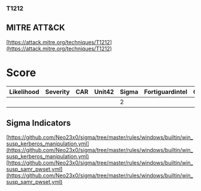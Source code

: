 
### T1212
## MITRE ATT&CK
[https://attack.mitre.org/techniques/T1212](https://attack.mitre.org/techniques/T1212)

# Score

| Likelihood | Severity | CAR | Unit42 | Sigma | Fortiguardintel | Groups | Malwares | Tools |
| ---------- | -------- | --- | ------ | ----- | --------------- | ---  | --- | --- |
 |   |   |   |   | 2 |   |   |   |   |



## Sigma Indicators

[https://github.com/Neo23x0/sigma/tree/master/rules/windows/builtin/win_susp_kerberos_manipulation.yml](https://github.com/Neo23x0/sigma/tree/master/rules/windows/builtin/win_susp_kerberos_manipulation.yml)
[https://github.com/Neo23x0/sigma/tree/master/rules/windows/builtin/win_susp_samr_pwset.yml](https://github.com/Neo23x0/sigma/tree/master/rules/windows/builtin/win_susp_samr_pwset.yml)
[]()
